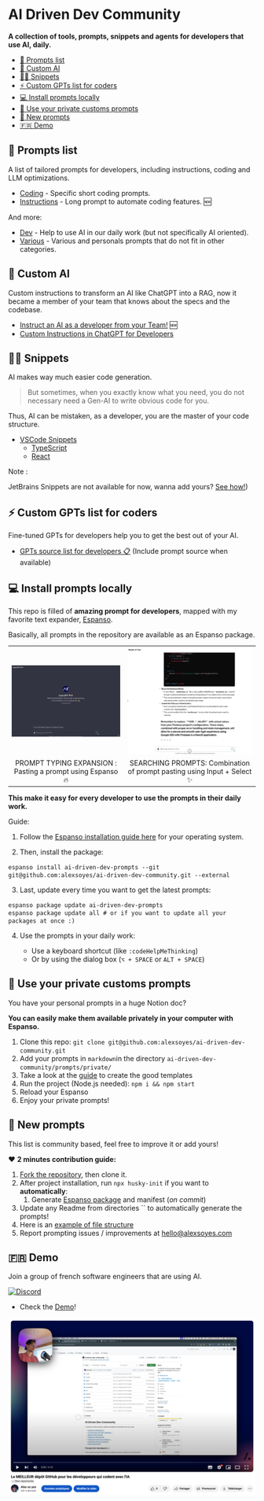 # AI Driven Dev Community

**A collection of tools, prompts, snippets and agents for developers that use AI, daily.**

- [📝 Prompts list](#-prompts-list)
- [🧠 Custom AI](#-custom-ai)
- [🧑‍💻 Snippets](#-snippets)
- [⚡️ Custom GPTs list for coders](#️-custom-gpts-list-for-coders)
- [💻 Install prompts locally](#-install-prompts-locally)
- [👀 Use your private customs prompts](#-use-your-private-customs-prompts)
- [📇 New prompts](#-new-prompts)
- [🇫🇷 Demo](#-demo)

## 📝 Prompts list

A list of tailored prompts for developers, including instructions, coding and LLM optimizations.

- [Coding](./ressources/prompts/code.md) - Specific short coding prompts.
- [Instructions](./ressources/prompts/instruct.md) - Long prompt to automate coding features. 🆕

And more:

- [Dev](./ressources/prompts/dev.md) - Help to use AI in our daily work (but not specifically AI oriented).
- [Various](./ressources/prompts/_/various.md) - Various and personals prompts that do not fit in other categories.

## 🧠 Custom AI

Custom instructions to transform an AI like ChatGPT into a RAG, now it became a member of your team that knows about the specs and the codebase.

- [Instruct an AI as a developer from your Team!](./ressources/llm-instructions/gpt-custom-developer-ai.md) 🆕
- [Custom Instructions in ChatGPT for Developers](./ressources/llm-instructions/chatgpt-custom-instructions.md)

## 🧑‍💻 Snippets

AI makes way much easier code generation.

> But sometimes, when you exactly know what you need, you do not necessary need a Gen-AI to write obvious code for you.

Thus, AI can be mistaken, as a developer, you are the master of your code structure.

- [VSCode Snippets](./ressources/snippets/vscode/)
  - [TypeScript](./ressources/snippets/vscode/typescript.json)
  - [React](./ressources/snippets/vscode/typescriptreact.json)

Note :

JetBrains Snippets are not available for now, wanna add yours? [See how!](./contributing.md))

## ⚡️ Custom GPTs list for coders

Fine-tuned GPTs for developers help you to get the best out of your AI.

- [GPTs source list for developers 📋](./ressources/gpt.md) (Include prompt source when available)

## 💻 Install prompts locally

This repo is filled of **amazing prompt for developers**, mapped with my favorite text expander, [Espanso](https://espanso.org).

Basically, all prompts in the repository are available as an Espanso package.

<table>
  <tr>
    <td><img src="images/espanso-code-gpt.gif" alt="Text expander with AI" width="400"/></td>
    <td><img src="images/espanso-form-with-select.gif" alt="Text expander form with Select and Input" width="400"/></td>
  </tr>
  <tr>
    <td align="center">PROMPT TYPING EXPANSION : Pasting a prompt using Espanso 🔥</td>
    <td align="center">SEARCHING PROMPTS: Combination of prompt pasting using Input + Select ✨</td>
  </tr>
</table>

**This make it easy for every developer to use the prompts in their daily work.**

Guide:

1. Follow the [Espanso installation guide here](https://espanso.org/install/) for your operating system.

2. Then, install the package:

  ```shell
  espanso install ai-driven-dev-prompts --git git@github.com:alexsoyes/ai-driven-dev-community.git --external
  ```

3. Last, update every time you want to get the latest prompts:

  ```shell
  espanso package update ai-driven-dev-prompts
  espanso package update all # or if you want to update all your packages at once :)
  ```

4. Use the prompts in your daily work:

   - Use a keyboard shortcut (like `:codeHelpMeThinking`)
   - Or by using the dialog box (`⌥ + SPACE` or `ALT + SPACE`)

## 👀 Use your private customs prompts

You have your personal prompts in a huge Notion doc?

**You can easily make them available privately in your computer with Espanso.**

1. Clone this repo: `git clone git@github.com:alexsoyes/ai-driven-dev-community.git`
2. Add your prompts in `markdown`in the directory `ai-driven-dev-community/prompts/private/`
3. Take a look at the [guide](./contributing.md) to create the good templates
4. Run the project (Node.js needed): `npm i && npm start`
5. Reload your Espanso
6. Enjoy your private prompts!

## 📇 New prompts

This list is community based, feel free to improve it or add yours!

❤️ **2 minutes contribution guide:**

1. [Fork the repository](https://github.com/alexsoyes/ai-driven-dev-community/fork), then clone it.
2. After project installation, run `npx husky-init` if you want to **automatically**:
   1. Generate [Espanso package](./ai-driven-dev-prompts/package.yml) and manifest (*on commit*)
3. Update any Readme from directories `` to automatically generate the prompts!
4. Here is an [example of file structure](https://github.com/alexsoyes/ai-driven-dev-community/blob/main/prompts/code.md?plain=1)
5. Report prompting issues / improvements at [hello@alexsoyes.com](mailto:hello@alexsoyes.com)

## 🇫🇷 Demo

Join a group of french software engineers that are using AI.

[![Discord](https://img.shields.io/badge/Discord-7289DA?style=for-the-badge&logo=discord&logoColor=white)](https://discord.gg/BUcTKVfbGh)

- Check the [Demo](http://www.youtube.com/watch?v=1YvECxOn2_Q)!

[![AIDDC demo](images/aiddc-demo.png)](http://www.youtube.com/watch?v=1YvECxOn2_Q)
